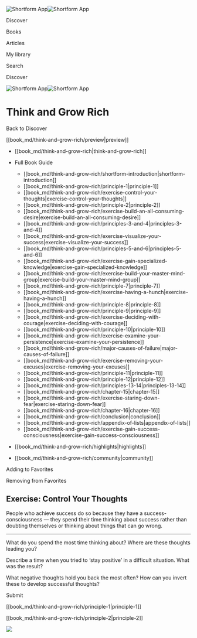 ![Shortform App](/img/logo.36a2399e.svg)![Shortform App](/img/logo-dark.70c1b072.svg)

Discover

Books

Articles

My library

Search

Discover

![Shortform App](/img/logo.36a2399e.svg)![Shortform App](/img/logo-dark.70c1b072.svg)

# Think and Grow Rich

Back to Discover

[[book_md/think-and-grow-rich/preview|preview]]

  * [[book_md/think-and-grow-rich|think-and-grow-rich]]
  * Full Book Guide

    * [[book_md/think-and-grow-rich/shortform-introduction|shortform-introduction]]
    * [[book_md/think-and-grow-rich/principle-1|principle-1]]
    * [[book_md/think-and-grow-rich/exercise-control-your-thoughts|exercise-control-your-thoughts]]
    * [[book_md/think-and-grow-rich/principle-2|principle-2]]
    * [[book_md/think-and-grow-rich/exercise-build-an-all-consuming-desire|exercise-build-an-all-consuming-desire]]
    * [[book_md/think-and-grow-rich/principles-3-and-4|principles-3-and-4]]
    * [[book_md/think-and-grow-rich/exercise-visualize-your-success|exercise-visualize-your-success]]
    * [[book_md/think-and-grow-rich/principles-5-and-6|principles-5-and-6]]
    * [[book_md/think-and-grow-rich/exercise-gain-specialized-knowledge|exercise-gain-specialized-knowledge]]
    * [[book_md/think-and-grow-rich/exercise-build-your-master-mind-group|exercise-build-your-master-mind-group]]
    * [[book_md/think-and-grow-rich/principle-7|principle-7]]
    * [[book_md/think-and-grow-rich/exercise-having-a-hunch|exercise-having-a-hunch]]
    * [[book_md/think-and-grow-rich/principle-8|principle-8]]
    * [[book_md/think-and-grow-rich/principle-9|principle-9]]
    * [[book_md/think-and-grow-rich/exercise-deciding-with-courage|exercise-deciding-with-courage]]
    * [[book_md/think-and-grow-rich/principle-10|principle-10]]
    * [[book_md/think-and-grow-rich/exercise-examine-your-persistence|exercise-examine-your-persistence]]
    * [[book_md/think-and-grow-rich/major-causes-of-failure|major-causes-of-failure]]
    * [[book_md/think-and-grow-rich/exercise-removing-your-excuses|exercise-removing-your-excuses]]
    * [[book_md/think-and-grow-rich/principle-11|principle-11]]
    * [[book_md/think-and-grow-rich/principle-12|principle-12]]
    * [[book_md/think-and-grow-rich/principles-13-14|principles-13-14]]
    * [[book_md/think-and-grow-rich/chapter-15|chapter-15]]
    * [[book_md/think-and-grow-rich/exercise-staring-down-fear|exercise-staring-down-fear]]
    * [[book_md/think-and-grow-rich/chapter-16|chapter-16]]
    * [[book_md/think-and-grow-rich/conclusion|conclusion]]
    * [[book_md/think-and-grow-rich/appendix-of-lists|appendix-of-lists]]
    * [[book_md/think-and-grow-rich/exercise-gain-success-consciousness|exercise-gain-success-consciousness]]
  * [[book_md/think-and-grow-rich/highlights|highlights]]
  * [[book_md/think-and-grow-rich/community|community]]



Adding to Favorites 

Removing from Favorites 

## Exercise: Control Your Thoughts

People who achieve success do so because they have a success-consciousness — they spend their time thinking about success rather than doubting themselves or thinking about things that can go wrong.

* * *

What do you spend the most time thinking about? Where are these thoughts leading you?

Describe a time when you tried to ‘stay positive’ in a difficult situation. What was the result?

What negative thoughts hold you back the most often? How can you invert these to develop successful thoughts?

Submit 

[[book_md/think-and-grow-rich/principle-1|principle-1]]

[[book_md/think-and-grow-rich/principle-2|principle-2]]

![](https://bat.bing.com/action/0?ti=56018282&Ver=2&mid=ceebdb44-00e7-4a23-81aa-17e1727f35a1&sid=48a964a0642711eeb2d9b36fc717f5e2&vid=48a9a1e0642711eebeaf23361361f0d4&vids=0&msclkid=N&pi=0&lg=en-US&sw=800&sh=600&sc=24&nwd=1&tl=Shortform%20%7C%20Book&p=https%3A%2F%2Fwww.shortform.com%2Fapp%2Fbook%2Fthink-and-grow-rich%2Fexercise-control-your-thoughts&r=&lt=1087&evt=pageLoad&sv=1&rn=537681)
